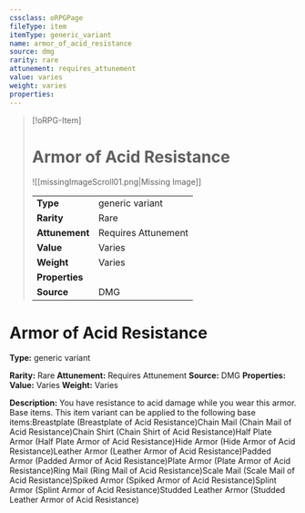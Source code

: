 ```yaml
---
cssclass: oRPGPage
fileType: item
itemType: generic_variant
name: armor_of_acid_resistance
source: dmg
rarity: rare
attunement: requires_attunement
value: varies
weight: varies
properties:
---
```

> [!oRPG-Item]
> # Armor of Acid Resistance
> ![[missingImageScroll01.png|Missing Image]]
>
> |  |   |
> |:--|---|
> |**Type** | generic variant |
> |**Rarity** | Rare |
> | **Attunement** | Requires Attunement |
> | **Value** | Varies |
>  | **Weight**| Varies |
>  |**Properties** |  |
> | **Source** | DMG |

#  Armor of Acid Resistance
**Type:** generic variant

**Rarity:** Rare
**Attunement:** Requires Attunement
**Source:** DMG
**Properties:**
**Value:** Varies
**Weight:** Varies

**Description:** You have resistance to acid damage while you wear this armor. Base items. This item variant can be applied to the following base items:Breastplate (Breastplate of Acid Resistance)Chain Mail (Chain Mail of Acid Resistance)Chain Shirt (Chain Shirt of Acid Resistance)Half Plate Armor (Half Plate Armor of Acid Resistance)Hide Armor (Hide Armor of Acid Resistance)Leather Armor (Leather Armor of Acid Resistance)Padded Armor (Padded Armor of Acid Resistance)Plate Armor (Plate Armor of Acid Resistance)Ring Mail (Ring Mail of Acid Resistance)Scale Mail (Scale Mail of Acid Resistance)Spiked Armor (Spiked Armor of Acid Resistance)Splint Armor (Splint Armor of Acid Resistance)Studded Leather Armor (Studded Leather Armor of Acid Resistance)


